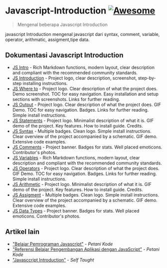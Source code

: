 # Javascript-Introduction [![Awesome](https://cdn.rawgit.com/sindresorhus/awesome/d7305f38d29fed78fa85652e3a63e154dd8e8829/media/badge.svg)](https://github.com/sindresorhus/awesome#readme)

> Mengenal beberapa Javascript Introduction

javascript Introduction mengenal javascript dari syntax, comment, variable, operator, arithmatic, assigment,tipe data.

## Dokumentasi Javascript Introduction

- [JS Intro](https://www.w3schools.com/js/js_intro.asp) - Rich Markdown functions, modern layout, clear description and compliant with the recommended community standards.
- [JS Introduction](https://www.w3schools.com/js/default.asp) - Project logo, clear description, screenshot, step-by-step installing instructions.
- [JS Where to](https://www.w3schools.com/js/js_whereto.asp) - Project logo. Clear description of what the project does. Demo screenshot. TOC for easy navigation. Easy installation and setup sections with screenshots. Links for further reading.
- [JS Output](https://www.w3schools.com/js/js_output.asp) - Project logo. Clear description of what the project does. GIF Demo. TOC for easy navigation. Badges. Links for further reading. Simple install instructions.
- [JS Statements](https://www.w3schools.com/js/js_statements.asp) - Project logo. Minimalist description of what it is. GIF demo of the project. Key features. How to install guide. Credits.
- [JS Syntax](https://www.w3schools.com/js/js_syntax.asp) - Multiple badges. Clean logo. Simple install instructions. Clear overview of the project accompanied by a schematic. GIF demo. Extensive code examples.
- [JS Comments](https://www.w3schools.com/js/js_comments.asp) - Project banner. Badges for stats. Well placed emoticons. Contributor's photos.
- [JS Variables](https://www.w3schools.com/js/js_variables.asp) - Rich Markdown functions, modern layout, clear description and compliant with the recommended community standards.
- [JS Operators](https://www.w3schools.com/js/js_operators.asp) - Project logo. Clear description of what the project does. GIF Demo. TOC for easy navigation. Badges. Links for further reading. Simple install instructions.
- [JS Arithmetic](https://www.w3schools.com/js/js_arithmetic.asp) - Project logo. Minimalist description of what it is. GIF demo of the project. Key features. How to install guide. Credits.
- [JS Assigment](https://www.w3schools.com/js/js_assignment.asp) - Multiple badges. Clean logo. Simple install instructions. Clear overview of the project accompanied by a schematic. GIF demo. Extensive code examples.
- [JS Data Types](https://www.w3schools.com/js/js_datatypes.asp) - Project banner. Badges for stats. Well placed emoticons. Contributor's photos.

## Artikel lain

- ["Belajar Pemrograman Javascript"](https://www.petanikode.com/tutorial/javascript/) - _Petani Kode_
- ["Referensi Belajar Pengembangan Aplikasi dengan JavaScript"](https://medium.com/javascript-indonesia-community/referensi-belajar-pengembangan-app-dengan-javascript-2b0c071d3262) - _Petani Kode_
- ["Javasccript Introduction"](https://studentutac-my.sharepoint.com/:p:/r/personal/041214065_ecampus_ut_ac_id/_layouts/15/Doc.aspx?sourcedoc=%7B7587E37B-696B-4AD3-9B66-3413EC82A4D1%7D&file=Javascript%20-%20Introduction.pptx&action=edit&mobileredirect=true) - _Self Taught_

